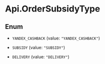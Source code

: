 # Api.OrderSubsidyType

## Enum


* `YANDEX_CASHBACK` (value: `"YANDEX_CASHBACK"`)

* `SUBSIDY` (value: `"SUBSIDY"`)

* `DELIVERY` (value: `"DELIVERY"`)


